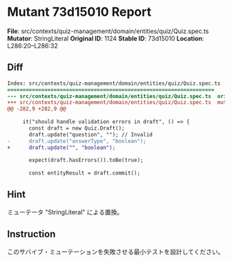 # Mutant 73d15010 Report

**File**: src/contexts/quiz-management/domain/entities/quiz/Quiz.spec.ts
**Mutator**: StringLiteral
**Original ID**: 1124
**Stable ID**: 73d15010
**Location**: L286:20–L286:32

## Diff

```diff
Index: src/contexts/quiz-management/domain/entities/quiz/Quiz.spec.ts
===================================================================
--- src/contexts/quiz-management/domain/entities/quiz/Quiz.spec.ts	original
+++ src/contexts/quiz-management/domain/entities/quiz/Quiz.spec.ts	mutated #1124
@@ -282,9 +282,9 @@
 
     it("should handle validation errors in draft", () => {
       const draft = new Quiz.Draft();
       draft.update("question", ""); // Invalid
-      draft.update("answerType", "boolean");
+      draft.update("", "boolean");
 
       expect(draft.hasErrors()).toBe(true);
 
       const entityResult = draft.commit();
```

## Hint

ミューテータ "StringLiteral" による置換。

## Instruction

このサバイブ・ミューテーションを失敗させる最小テストを設計してください。
